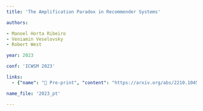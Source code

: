 ```yaml
---
title: 'The Amplification Paradox in Recommender Systems'

authors:

- Manoel Horta Ribeiro
- Veniamin Veselovsky
- Robert West

year: 2023

conf: 'ICWSM 2023'

links:
  - {"name": "📄 Pre-print", "content": "https://arxiv.org/abs/2210.10454"}

name_file: '2023_pt'

---
```

